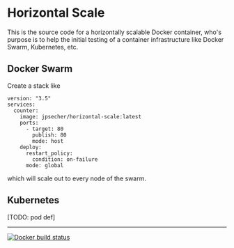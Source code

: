 # Horizontal Scale

This is the source code for a horizontally scalable Docker container, who's purpose is to help the initial testing of a container infrastructure like Docker Swarm, Kubernetes, etc.

## Docker Swarm

Create a stack like

    version: "3.5"
    services:
      counter:
        image: jpsecher/horizontal-scale:latest
        ports:
          - target: 80
            publish: 80
            mode: host
        deploy:
          restart_policy:
            condition: on-failure
          mode: global

which will scale out to every node of the swarm.

## Kubernetes

[TODO: pod def]

----

[![Docker build status](https://img.shields.io/docker/build/jpsecher/horizontal-scale.svg)](https://hub.docker.com/r/jpsecher/horizontal-scale/builds/)
